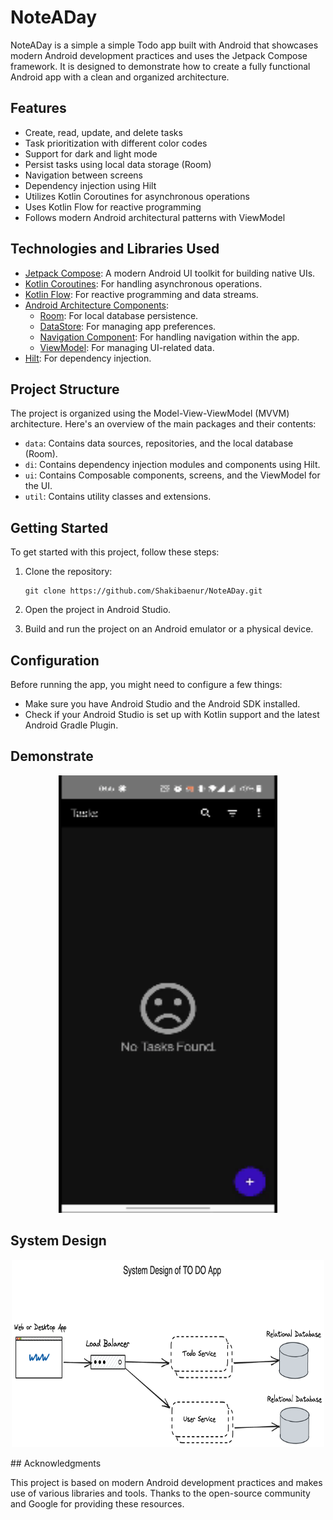 # NoteADay

NoteADay is a simple a simple Todo app built with Android that showcases modern Android development
practices and uses the Jetpack Compose framework. It is designed to demonstrate how to create a
fully functional Android app with a clean and organized architecture.

## Features

- Create, read, update, and delete tasks
- Task prioritization with different color codes
- Support for dark and light mode
- Persist tasks using local data storage (Room)
- Navigation between screens
- Dependency injection using Hilt
- Utilizes Kotlin Coroutines for asynchronous operations
- Uses Kotlin Flow for reactive programming
- Follows modern Android architectural patterns with ViewModel

## Technologies and Libraries Used

- [Jetpack Compose](https://developer.android.com/jetpack/compose): A modern Android UI toolkit for
  building native UIs.
- [Kotlin Coroutines](https://kotlinlang.org/docs/coroutines-overview.html): For handling
  asynchronous operations.
- [Kotlin Flow](https://kotlinlang.org/docs/flow.html): For reactive programming and data streams.
- [Android Architecture Components](https://developer.android.com/topic/libraries/architecture):
    - [Room](https://developer.android.com/training/data-storage/room): For local database
      persistence.
    - [DataStore](https://developer.android.com/topic/libraries/architecture/datastore): For
      managing app preferences.
    - [Navigation Component](https://developer.android.com/guide/navigation): For handling
      navigation within the app.
    - [ViewModel](https://developer.android.com/topic/libraries/architecture/viewmodel): For
      managing UI-related data.
- [Hilt](https://dagger.dev/hilt/): For dependency injection.

## Project Structure

The project is organized using the Model-View-ViewModel (MVVM) architecture. Here's an overview of
the main packages and their contents:

- `data`: Contains data sources, repositories, and the local database (Room).
- `di`: Contains dependency injection modules and components using Hilt.
- `ui`: Contains Composable components, screens, and the ViewModel for the UI.
- `util`: Contains utility classes and extensions.

## Getting Started

To get started with this project, follow these steps:

1. Clone the repository:

   ```shell
   git clone https://github.com/Shakibaenur/NoteADay.git
   ```

2. Open the project in Android Studio.

3. Build and run the project on an Android emulator or a physical device.

## Configuration

Before running the app, you might need to configure a few things:

- Make sure you have Android Studio and the Android SDK installed.
- Check if your Android Studio is set up with Kotlin support and the latest Android Gradle Plugin.

## Demonstrate

<p align="center">
<img src="https://github.com/Shakibaenur/NoteADay/blob/master/resource/demo.gif" width="350" height="700" title="NoteADay">
</p>

## System Design

<p align="center">
<img src="https://github.com/Shakibaenur/NoteADay/blob/master/resource/systemdesign.png" width="500" height="300" title="NoteADay">

</p>
## Acknowledgments

This project is based on modern Android development practices and makes use of various libraries and
tools. Thanks to the open-source community and Google for providing these resources.

